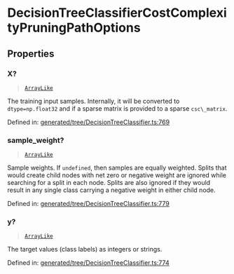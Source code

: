 # DecisionTreeClassifierCostComplexityPruningPathOptions

## Properties

### X?

> [`ArrayLike`](../types/ArrayLike.md)

The training input samples. Internally, it will be converted to `dtype=np.float32` and if a sparse matrix is provided to a sparse `csc\_matrix`.

Defined in:  [generated/tree/DecisionTreeClassifier.ts:769](https://github.com/transitive-bullshit/scikit-learn-ts/blob/122b3c0/packages/sklearn/src/generated/tree/DecisionTreeClassifier.ts#L769)

### sample\_weight?

> [`ArrayLike`](../types/ArrayLike.md)

Sample weights. If `undefined`, then samples are equally weighted. Splits that would create child nodes with net zero or negative weight are ignored while searching for a split in each node. Splits are also ignored if they would result in any single class carrying a negative weight in either child node.

Defined in:  [generated/tree/DecisionTreeClassifier.ts:779](https://github.com/transitive-bullshit/scikit-learn-ts/blob/122b3c0/packages/sklearn/src/generated/tree/DecisionTreeClassifier.ts#L779)

### y?

> [`ArrayLike`](../types/ArrayLike.md)

The target values (class labels) as integers or strings.

Defined in:  [generated/tree/DecisionTreeClassifier.ts:774](https://github.com/transitive-bullshit/scikit-learn-ts/blob/122b3c0/packages/sklearn/src/generated/tree/DecisionTreeClassifier.ts#L774)
